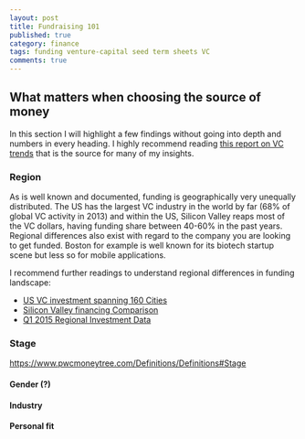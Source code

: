 ```yaml
---
layout: post
title: Fundraising 101
published: true
category: finance
tags: funding venture-capital seed term sheets VC
comments: true
---
```


## What matters when choosing the source of money

In this section I will highlight a few findings without going into depth and numbers in every heading. I highly recommend reading [this report on VC trends](http://www.ey.com/Publication/vwLUAssets/Global_venture_capital_insights_and_trends_2014/$FILE/EY_Global_VC_insights_and_trends_report_2014.pdf) that is the source for many of my insights. 

### Region

As is well known and documented, funding is geographically very unequally distributed. The US has the largest VC industry in the world by far (68% of global VC activity in 2013) and within the US, Silicon Valley reaps most of the VC dollars, having funding share between 40-60% in the past years. Regional differences also exist with regard to the company you are looking to get funded. Boston for example is well known for its biotech startup scene but less so for mobile applications. 

I recommend further readings to understand regional differences in funding landscape:

* [US VC investment spanning 160 Cities](http://nvca.org/pressreleases/u-s-venture-capital-investment-spanned-160-cities-2014/)
* [Silicon Valley financing Comparison](https://www.cbinsights.com/blog/silicon-valley-financing-comparison/)
* [Q1 2015 Regional Investment Data](http://nvca.org/?ddownload=1841)

### Stage



https://www.pwcmoneytree.com/Definitions/Definitions#Stage


#### Gender (?)

#### Industry

#### Personal fit





<!-- [link](http://techcrunch.com/2015/06/08/lessons-from-a-study-of-perfect-pitch-decks-vcs-spend-an-average-of-3-minutes-44-seconds-on-them/) -->